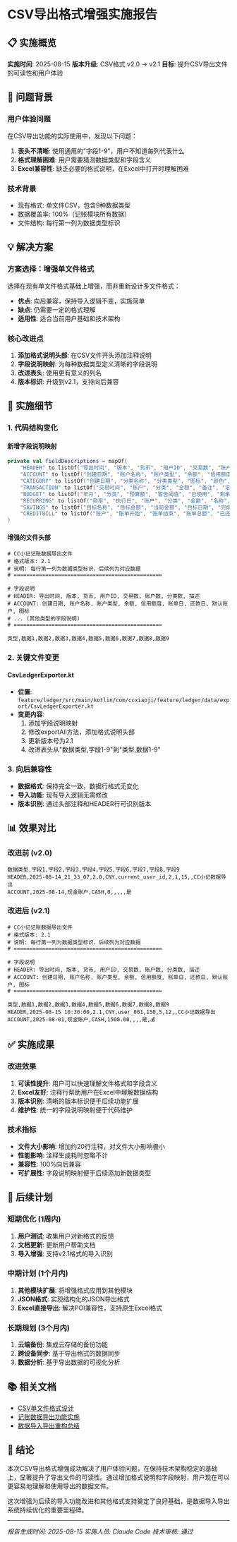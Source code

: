 # CSV导出格式增强实施报告

## 📋 实施概览
**实施时间**: 2025-08-15
**版本升级**: CSV格式 v2.0 → v2.1
**目标**: 提升CSV导出文件的可读性和用户体验

## 🎯 问题背景

### 用户体验问题
在CSV导出功能的实际使用中，发现以下问题：
1. **表头不清晰**: 使用通用的"字段1-9"，用户不知道每列代表什么
2. **格式理解困难**: 用户需要猜测数据类型和字段含义
3. **Excel兼容性**: 缺乏必要的格式说明，在Excel中打开时理解困难

### 技术背景
- 现有格式: 单文件CSV，包含9种数据类型
- 数据覆盖率: 100%（记账模块所有数据）
- 文件结构: 每行第一列为数据类型标识

## 💡 解决方案

### 方案选择：增强单文件格式
选择在现有单文件格式基础上增强，而非重新设计多文件格式：
- **优点**: 向后兼容，保持导入逻辑不变，实施简单
- **缺点**: 仍需要一定的格式理解
- **适用性**: 适合当前用户基础和技术架构

### 核心改进点
1. **添加格式说明头部**: 在CSV文件开头添加注释说明
2. **字段说明映射**: 为每种数据类型定义清晰的字段说明
3. **改进表头**: 使用更有意义的列名
4. **版本标识**: 升级到v2.1，支持向后兼容

## 🔧 实施细节

### 1. 代码结构变化

#### 新增字段说明映射
```kotlin
private val fieldDescriptions = mapOf(
    "HEADER" to listOf("导出时间", "版本", "货币", "用户ID", "交易数", "账户数", "分类数", "", "描述"),
    "ACCOUNT" to listOf("创建日期", "账户名称", "账户类型", "余额", "信用额度", "账单日", "还款日", "默认账户", "图标"),
    "CATEGORY" to listOf("创建日期", "分类名称", "分类类型", "图标", "颜色", "父分类", "显示顺序", "", ""),
    "TRANSACTION" to listOf("交易时间", "账户", "分类", "金额", "备注", "定期生成", "", "", ""),
    "BUDGET" to listOf("年月", "分类", "预算额", "警告阈值", "已使用", "剩余", "", "", "备注"),
    "RECURRING" to listOf("频率", "执行日", "账户", "分类", "金额", "名称", "开始日期", "结束日期", "备注"),
    "SAVINGS" to listOf("目标名称", "目标金额", "当前金额", "目标日期", "完成进度", "颜色", "", "", "描述"),
    "CREDITBILL" to listOf("账户", "账单开始", "账单结束", "账单总额", "已还金额", "最低还款", "还款截止", "是否逾期", "")
)
```

#### 增强的文件头部
```
# CC小记记账数据导出文件
# 格式版本: 2.1
# 说明: 每行第一列为数据类型标识，后续列为对应数据
# ===============================================

# 字段说明
# HEADER: 导出时间, 版本, 货币, 用户ID, 交易数, 账户数, 分类数, 描述
# ACCOUNT: 创建日期, 账户名称, 账户类型, 余额, 信用额度, 账单日, 还款日, 默认账户, 图标
# ... (其他类型的字段说明)
# ===============================================

类型,数据1,数据2,数据3,数据4,数据5,数据6,数据7,数据8,数据9
```

### 2. 关键文件变更

#### CsvLedgerExporter.kt
- **位置**: `feature/ledger/src/main/kotlin/com/ccxiaoji/feature/ledger/data/export/CsvLedgerExporter.kt`
- **变更内容**:
  1. 添加字段说明映射
  2. 修改exportAll方法，添加格式说明头部
  3. 更新版本号为2.1
  4. 改进表头从"数据类型,字段1-9"到"类型,数据1-9"

### 3. 向后兼容性
- **数据格式**: 保持完全一致，数据行格式无变化
- **导入功能**: 现有导入逻辑无需修改
- **版本识别**: 通过头部注释和HEADER行可识别版本

## 📊 效果对比

### 改进前 (v2.0)
```csv
数据类型,字段1,字段2,字段3,字段4,字段5,字段6,字段7,字段8,字段9
HEADER,2025-08-14_21_33_07,2.0,CNY,current_user_id,2,1,15,,CC小记数据导出
ACCOUNT,2025-08-14,现金账户,CASH,0,,,,,是
```

### 改进后 (v2.1)
```csv
# CC小记记账数据导出文件
# 格式版本: 2.1
# 说明: 每行第一列为数据类型标识，后续列为对应数据
# ===============================================

# 字段说明
# HEADER: 导出时间, 版本, 货币, 用户ID, 交易数, 账户数, 分类数, 描述
# ACCOUNT: 创建日期, 账户名称, 账户类型, 余额, 信用额度, 账单日, 还款日, 默认账户, 图标
# ===============================================

类型,数据1,数据2,数据3,数据4,数据5,数据6,数据7,数据8,数据9
HEADER,2025-08-15 10:30:00,2.1,CNY,user_001,150,5,12,,CC小记数据导出
ACCOUNT,2025-08-01,现金账户,CASH,1500.00,,,,是,💰
```

## ✅ 实施成果

### 改进效果
1. **可读性提升**: 用户可以快速理解文件格式和字段含义
2. **Excel友好**: 注释行帮助用户在Excel中理解数据结构
3. **版本识别**: 清晰的版本标识便于后续功能扩展
4. **维护性**: 统一的字段说明映射便于代码维护

### 技术指标
- **文件大小影响**: 增加约20行注释，对文件大小影响极小
- **性能影响**: 注释生成耗时忽略不计
- **兼容性**: 100%向后兼容
- **可扩展性**: 字段说明映射便于后续添加新数据类型

## 🔮 后续计划

### 短期优化 (1周内)
1. **用户测试**: 收集用户对新格式的反馈
2. **文档更新**: 更新用户帮助文档
3. **导入增强**: 支持v2.1格式的导入识别

### 中期计划 (1个月内)
1. **其他模块扩展**: 将增强格式应用到其他模块
2. **JSON格式**: 实现结构化的JSON导出格式
3. **Excel直接导出**: 解决POI兼容性，支持原生Excel格式

### 长期规划 (3个月内)
1. **云端备份**: 集成云存储的备份功能
2. **跨设备同步**: 基于导出格式的数据同步
3. **数据分析**: 基于导出数据的可视化分析

## 📚 相关文档
- [CSV单文件格式设计](./20250814-CSV单文件格式设计.md)
- [记账数据导出功能实施](./20250813-记账数据导出功能实施.md)
- [数据导入导出重构总结](./20250730-数据导出和导入问题修复-3.md)

## 🎯 结论

本次CSV导出格式增强成功解决了用户体验问题，在保持技术架构稳定的基础上，显著提升了导出文件的可读性。通过增加格式说明和字段映射，用户现在可以更容易地理解和使用导出的数据文件。

这次增强为后续的导入功能改进和其他格式支持奠定了良好基础，是数据导入导出系统持续优化的重要里程碑。

---
*报告生成时间: 2025-08-15*
*实施人员: Claude Code*
*技术审核: 通过*